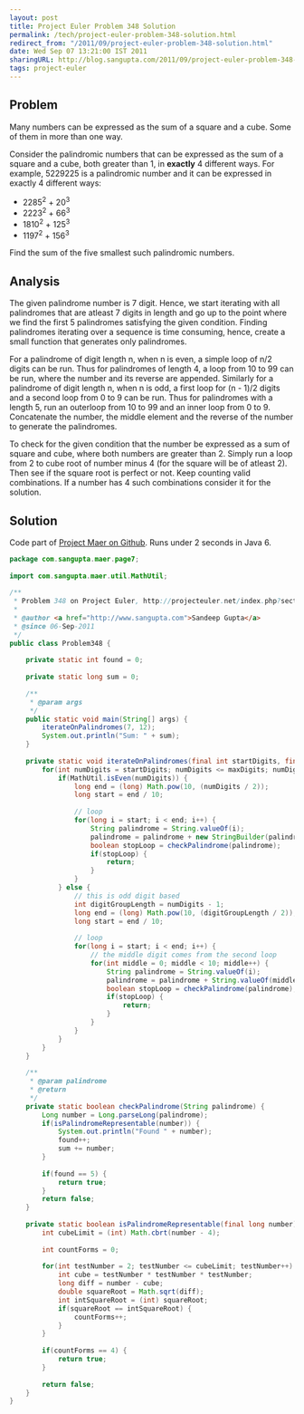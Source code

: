 ```yaml
---
layout: post
title: Project Euler Problem 348 Solution
permalink: /tech/project-euler-problem-348-solution.html
redirect_from: "/2011/09/project-euler-problem-348-solution.html"
date: Wed Sep 07 13:21:00 IST 2011
sharingURL: http://blog.sangupta.com/2011/09/project-euler-problem-348-solution.html
tags: project-euler
---
```


Problem
-------

Many numbers can be expressed as the sum of a square and a cube. Some of them in more than one way.

Consider the palindromic numbers that can be expressed as the sum of a square and a cube, both greater than 1, in 
<b>exactly</b> 4 different ways. For example, 5229225 is a palindromic number and it can be expressed in exactly 
4 different ways:

<!-- break here -->

* 2285<sup>2</sup> + 20<sup>3</sup>
* 2223<sup>2</sup> + 66<sup>3</sup>
* 1810<sup>2</sup> + 125<sup>3</sup>
* 1197<sup>2</sup> + 156<sup>3</sup>

Find the sum of the five smallest such palindromic numbers.


Analysis
--------

The given palindrome number is 7 digit. Hence, we start iterating with all palindromes that are atleast 
7 digits in length and go up to the point where we find the first 5 palindromes satisfying the given 
condition. Finding palindromes iterating over a sequence is time consuming, hence, create a small function 
that generates only palindromes.

For a palindrome of digit length n, when n is even, a simple loop of n/2 digits can be run. Thus for 
palindromes of length 4, a loop from 10 to 99 can be run, where the number and its reverse are appended. 
Similarly for a palindrome of digit length n, when n is odd, a first loop for (n - 1)/2 digits and a second 
loop from 0 to 9 can be run. Thus for palindromes with a length 5, run an outerloop from 10 to 99 and an 
inner loop from 0 to 9. Concatenate the number, the middle element and the reverse of the number to 
generate the palindromes.

To check for the given condition that the number be expressed as a sum of square and cube, where both 
numbers are greater than 2. Simply run a loop from 2 to cube root of number minus 4 (for the square will 
be of atleast 2). Then see if the square root is perfect or not. Keep counting valid combinations. If a 
number has 4 such combinations consider it for the solution.


Solution
--------

Code part of <a href="https://github.com/sangupta/maer">Project Maer on Github</a>. Runs under 2 seconds in Java 6.


```java
package com.sangupta.maer.page7;
 
import com.sangupta.maer.util.MathUtil;
 
/**
 * Problem 348 on Project Euler, http://projecteuler.net/index.php?section=problems&id=348
 *
 * @author <a href="http://www.sangupta.com">Sandeep Gupta</a>
 * @since 06-Sep-2011
 */
public class Problem348 {
     
    private static int found = 0;
     
    private static long sum = 0;
 
    /**
     * @param args
     */
    public static void main(String[] args) {
        iterateOnPalindromes(7, 12);
        System.out.println("Sum: " + sum);
    }
     
    private static void iterateOnPalindromes(final int startDigits, final int maxDigits) {
        for(int numDigits = startDigits; numDigits <= maxDigits; numDigits++) {
            if(MathUtil.isEven(numDigits)) {
                long end = (long) Math.pow(10, (numDigits / 2));
                long start = end / 10;
                 
                // loop
                for(long i = start; i < end; i++) {
                    String palindrome = String.valueOf(i);
                    palindrome = palindrome + new StringBuilder(palindrome).reverse().toString();
                    boolean stopLoop = checkPalindrome(palindrome);
                    if(stopLoop) {
                        return;
                    }
                }
            } else {
                // this is odd digit based
                int digitGroupLength = numDigits - 1;
                long end = (long) Math.pow(10, (digitGroupLength / 2));
                long start = end / 10;
                 
                // loop
                for(long i = start; i < end; i++) {
                    // the middle digit comes from the second loop
                    for(int middle = 0; middle < 10; middle++) {
                        String palindrome = String.valueOf(i);
                        palindrome = palindrome + String.valueOf(middle) + new StringBuilder(palindrome).reverse().toString();
                        boolean stopLoop = checkPalindrome(palindrome);
                        if(stopLoop) {
                            return;
                        }
                    }
                }               
            }
        }
    }
 
    /**
     * @param palindrome
     * @return
     */
    private static boolean checkPalindrome(String palindrome) {
        Long number = Long.parseLong(palindrome);
        if(isPalindromeRepresentable(number)) {
            System.out.println("Found " + number);
            found++;
            sum += number;
        }
         
        if(found == 5) {
            return true;
        }
        return false;
    }
 
    private static boolean isPalindromeRepresentable(final long number) {
        int cubeLimit = (int) Math.cbrt(number - 4);
         
        int countForms = 0;
         
        for(int testNumber = 2; testNumber <= cubeLimit; testNumber++) {
            int cube = testNumber * testNumber * testNumber;
            long diff = number - cube;
            double squareRoot = Math.sqrt(diff);
            int intSquareRoot = (int) squareRoot;
            if(squareRoot == intSquareRoot) {
                countForms++;
            }
        }
         
        if(countForms == 4) {
            return true;
        }
         
        return false;
    }
}
```
